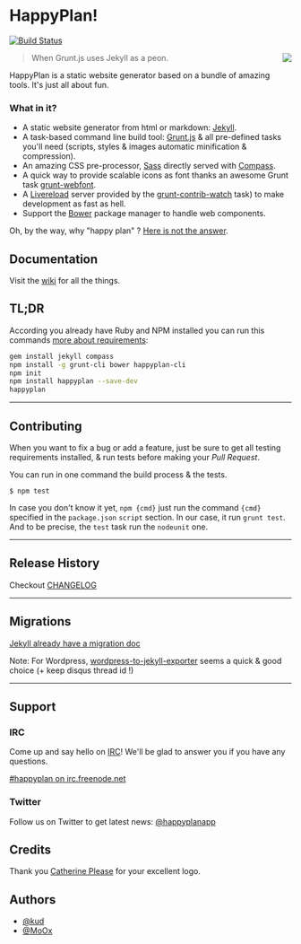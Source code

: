 # HappyPlan!

[![Build Status](https://travis-ci.org/happyplan/happyplan.png?branch=master)](https://travis-ci.org/happyplan/happyplan)

<img align="right" src="https://raw.github.com/happyplan/happyplan/master/logo.png" />

> When Grunt.js uses Jekyll as a peon.

HappyPlan is a static website generator based on a bundle of amazing tools.
It's just all about fun.

### What in it?

* A static website generator from html or markdown: [Jekyll](http://jekyllrb.com/).
* A task-based command line build tool: [Grunt.js](http://gruntjs.com/) & all pre-defined tasks you'll need (scripts, styles & images automatic minification & compression).
* An amazing CSS pre-processor, [Sass](http://sass-lang.com/) directly served with [Compass](http://compass-style.org/).
* A quick way to provide scalable icons as font thanks an awesome Grunt task [grunt-webfont](https://github.com/sapegin/grunt-webfont).
* A [Livereload](http://livereload.com/) server provided by the [grunt-contrib-watch](https://github.com/gruntjs/grunt-contrib-watch) task) to make development as fast as hell.
* Support the [Bower](http://bower.io/) package manager to handle web components.

Oh, by the way, why "happy plan" ? [Here is not the answer](http://www.youtube.com/watch?v=5zVVKXT8Vi0).

## Documentation

Visit the [wiki](wiki) for all the things.

## TL;DR

According you already have Ruby and NPM installed you can run this commands [more about requirements](wiki/Requirements):

```bash
gem install jekyll compass
npm install -g grunt-cli bower happyplan-cli
npm init
npm install happyplan --save-dev
happyplan
```



---

## Contributing

When you want to fix a bug or add a feature, just be sure to get all testing requirements installed, & run tests before making your *Pull Request*.

You can run in one command the build process & the tests.

    $ npm test

In case you don't know it yet, `npm {cmd}` just run the command `{cmd}` specified in the `package.json` `script` section. In our case, it run `grunt test`. And to be precise, the `test` task run the `nodeunit` one.

---

## Release History

Checkout [CHANGELOG](CHANGELOG.md)

---

## Migrations

[Jekyll already have a migration doc](https://github.com/mojombo/jekyll/wiki/blog-migrations)

Note: For Wordpress, [wordpress-to-jekyll-exporter](https://github.com/benbalter/wordpress-to-jekyll-exporter) seems a quick & good choice (+ keep disqus thread id !)

---

## Support

### IRC

Come up and say hello on [IRC](http://webchat.freenode.net/?channels=happyplan)! We'll be glad to answer you if you have any questions.

[#happyplan on irc.freenode.net](irc://irc.freenode.net/#happyplan)

### Twitter

Follow us on Twitter to get latest news: [@happyplanapp](https://twitter.com/happyplanapp)

## Credits

Thank you [Catherine Please](http://www.catherineplease.com/) for your excellent logo.

## Authors

+ [@kud](https://github.com/kud)
+ [@MoOx](https://github.com/MoOx)
